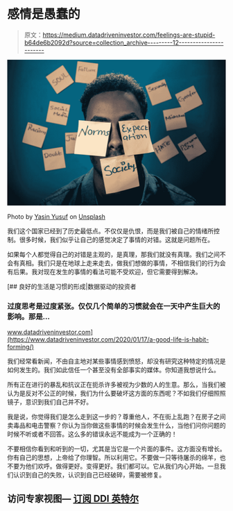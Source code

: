 # 感情是愚蠢的

> 原文：<https://medium.datadriveninvestor.com/feelings-are-stupid-b64de6b2092d?source=collection_archive---------12----------------------->

![](img/53f324eff1d0b9a2613a60517e710e07.png)

Photo by [Yasin Yusuf](https://unsplash.com/@yasinyusuf?utm_source=medium&utm_medium=referral) on [Unsplash](https://unsplash.com?utm_source=medium&utm_medium=referral)

我们这个国家已经到了历史最低点。不仅仅是仇恨，而是我们被自己的情绪所控制。很多时候，我们似乎让自己的感觉决定了事情的对错。这就是问题所在。

如果每个人都觉得自己的对错是主观的，是真理，那我们就没有真理。我们之间不会有真相。我们只是在地球上走来走去，做我们想做的事情，不相信我们的行为会有后果。我对现在发生的事情的看法可能不受欢迎，但它需要得到解决。

[](https://www.datadriveninvestor.com/2020/01/17/a-good-life-is-habit-forming/) [## 良好的生活是习惯的形成|数据驱动的投资者

### 过度思考是过度紧张。仅仅几个简单的习惯就会在一天中产生巨大的影响。那是…

www.datadriveninvestor.com](https://www.datadriveninvestor.com/2020/01/17/a-good-life-is-habit-forming/) 

我们经常看新闻，不由自主地对某些事情感到愤怒，却没有研究这种特定的情况是如何发生的。我们如此信任一个甚至没有全部事实的媒体。你知道我想说什么。

所有正在进行的暴乱和抗议正在扼杀许多被视为少数的人的生意。那么，当我们被认为是反对不公正的时候，我们为什么要破坏这方面的东西呢？不如我们仔细照照镜子，意识到我们自己并不好。

我是说，你觉得我们是怎么走到这一步的？尊重他人，不在街上乱跑？在房子之间卖毒品和电击警察？你认为当你做这些事情的时候会发生什么，当他们问你问题的时候不听或者不回答。这么多的错误永远不能成为一个正确的！

不要相信你看到和听到的一切，尤其是当它是一个片面的事件。这方面没有增长。你有自己的思想，上帝给了你理智。所以利用它。不要做一只等待屠杀的绵羊，也不要为他们欢呼。做得更好。变得更好。我们都可以。它从我们内心开始。一旦我们认识到自己的失败，认识到自己已经破碎，需要被修复。

## 访问专家视图— [订阅 DDI 英特尔](https://datadriveninvestor.com/ddi-intel)